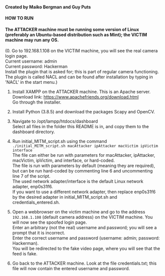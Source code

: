 #### Created by Maiko Bergman and Guy Puts #####

#### HOW TO RUN ###

#### The ATTACKER machine must be running some version of Linux (preferably an Ubuntu-based distribution such as Mint); the VICTIM machine may run any OS. ####

(0. Go to 192.168.1.108 on the VICTIM machine, you will see the real camera login page.<br>
	Current username: admin<br>
	Current password: Hackerman<br>
	Install the plugin that is asked for; this is part of regular camera functioning. The plugin is called NACL and can be found after installation by typing in 'NACL' in the start menu.)<br>

1. Install XAMPP on the ATTACKER machine. This is an Apache server.<br>
	Download link: https://www.apachefriends.org/download.html<br>
	Go through the installer.<br>

2. Install Python (3.8.5) and download the packages Scapy and OpenCV.

3. Navigate to /opt/lampp/htdocs/dashboard<br>
	Select all files in the folder this README is in, and copy them to the dashboard directory.<br>
	
4. Run initial_MITM_script.sh using the command `./initial_MITM_script.sh macAttacker ipAttacker macVictim ipVictim interface`<br>
	The file can either be run with parameters for macAttacker, ipAttacker, macVictim, ipVictim, and interface, or hard-coded.<br>
	The file is run with parameters by default (meaning they are required), but can be run hard-coded by commenting line 6 and uncommenting line 7 of the script.<br>
	The used network adapter/interface is the default Linux network adapter, enp0s31f6.<br>
	If you want to use a different network adapter, then replace enp0s31f6 by the desired adapter in initial_MITM_script.sh and credentials_entered.sh.

5. Open a webbrowser on the victim machine and go to the address `192.168.1.108` (default camera address) on the VICTIM machine. You will now see the spoofed login page.<br>
	Enter an arbitrary (not the real) username and password; you will see a prompt that it is incorrect.<br>
	Enter the correct username and password (username: admin; password: Hackerman).<br>
	You will be redirected to the fake video page, where you will see that the feed is fake.

6. Go back to the ATTACKER machine. Look at the file credentials.txt; this file will now contain the entered username and password.
